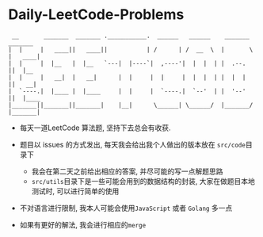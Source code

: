 # Daily-LeetCode-Problems       

```
 __       _______  _______ .___________.  ______   ______    _______   _______ 
|  |     |   ____||   ____||           | /      | /  __  \  |       \ |   ____|
|  |     |  |__   |  |__   `---|  |----`|  ,----'|  |  |  | |  .--.  ||  |__   
|  |     |   __|  |   __|      |  |     |  |     |  |  |  | |  |  |  ||   __|  
|  `----.|  |____ |  |____     |  |     |  `----.|  `--'  | |  '--'  ||  |____ 
|_______||_______||_______|    |__|      \______| \______/  |_______/ |_______|
```
                                          
* 每天一道LeetCode 算法题, 坚持下去总会有收获.

* 题目以 issues 的方式发出, 每天我会给出我个人做出的版本放在 `src/code`目录下
  + 我会在第二天之前给出相应的答案, 并尽可能的写一点解题思路
  + `src/utils`目录下是一些可能会用到的数据结构的封装, 大家在做题目本地测试时, 可以进行简单的使用
* 不对语言进行限制, 我本人可能会使用`JavaScript` 或者 `Golang` 多一点
* 如果有更好的解法, 我会进行相应的`merge`